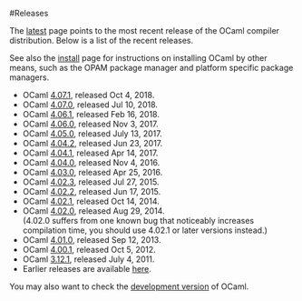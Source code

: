 <!-- ((! set title Releases !)) ((! set releases !)) -->

#Releases

The [latest](latest/) page points to the most recent release of the
OCaml compiler distribution. Below is a list of the recent releases.

See also the [install](/docs/install.html) page for instructions on
installing OCaml by other means, such as the OPAM package manager and
platform specific package managers.

* OCaml [4.07.1](4.07.1.html), released Oct 4, 2018.
* OCaml [4.07.0](4.07.0.html), released Jul 10, 2018.
* OCaml [4.06.1](4.06.1.html), released Feb 16, 2018.
* OCaml [4.06.0](4.06.html), released Nov 3, 2017.
* OCaml [4.05.0](4.05.html), released July 13, 2017.
* OCaml [4.04.2](4.04.html), released Jun 23, 2017.
* OCaml [4.04.1](4.04.html), released Apr 14, 2017.
* OCaml [4.04.0](4.04.html), released Nov 4, 2016.
* OCaml [4.03.0](4.03.html), released Apr 25, 2016.
* OCaml [4.02.3](4.02.html), released Jul 27, 2015.
* OCaml [4.02.2](4.02.html), released Jun 17, 2015.
* OCaml [4.02.1](4.02.html), released Oct 14, 2014.
* OCaml [4.02.0](4.02.html), released Aug 29, 2014.  
      (4.02.0 suffers from one known bug that noticeably increases compilation time, you should use 4.02.1 or later versions instead.)
* OCaml [4.01.0](4.01.0.html), released Sep 12, 2013.
* OCaml [4.00.1](4.00.1.html), released Oct 5, 2012.
* OCaml [3.12.1](3.12.1.html), released July 4, 2011.
* Earlier releases are available
  [here](http://caml.inria.fr/pub/distrib/).

You may also want to check the [development version](https://github.com/ocaml/ocaml) of
OCaml.
